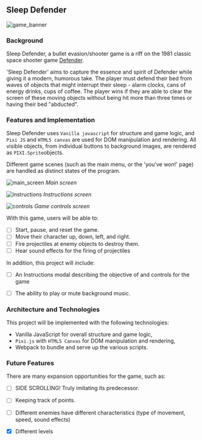 ## Sleep Defender

![game_banner](http://res.cloudinary.com/liuffy/image/upload/v1487533282/sleep_defender_banner_uoeqah.png) 

### Background

Sleep Defender, a bullet evasion/shooter game is a riff on the 1981 classic space shooter game [Defender](http://www.classicgamesarcade.com/game/21638/defender.html).

'Sleep Defender' aims to capture the essence and spirit of Defender while giving it a modern, humorous take. The player must defend their bed from waves of objects that might interrupt their sleep - alarm clocks, cans of energy drinks, cups of coffee. The player wins if they are able to clear the screen of these moving objects without being hit more than three times or having their bed "abducted". 


### Features and Implementation

Sleep Defender uses `Vanilla javascript` for structure and game logic, and `Pixi JS` and `HTML5 canvas` are used for DOM manipulation and rendering. All visible objects, from individual buttons to background images, are rendered as `PIXI.Sprite`objects. 

Different game scenes (such as the main menu, or the 'you've won!' page) are handled as distinct states of the program.

![main_screen](http://res.cloudinary.com/liuffy/image/upload/c_scale,w_772/v1487534725/Screen_Shot_2017-02-19_at_12.04.55_PM_iwlkdw.png) 
*Main screen*

![instructions](http://res.cloudinary.com/liuffy/image/upload/c_scale,w_772/v1487534456/Screen_Shot_2017-02-19_at_12.00.04_PM_ahn72z.png) 
*Instructions screen*

![controls](http://res.cloudinary.com/liuffy/image/upload/c_scale,w_772/v1487534455/Screen_Shot_2017-02-19_at_12.00.12_PM_b8hejc.png) 
*Game controls screen*



With this game, users will be able to:

- [ ] Start, pause, and reset the game.
- [ ] Move their character up, down, left, and right.
- [ ] Fire projectiles at enemy objects to destroy them.
- [ ] Hear sound effects for the firing of projectiles

In addition, this project will include:

- [ ] An Instructions modal describing the objective of and controls for the game
- [ ] The ability to play or mute background music. 


### Architecture and Technologies

This project will be implemented with the following technologies:

- Vanilla JavaScript for overall structure and game logic,
- `Pixi.js` with `HTML5 Canvas` for DOM manipulation and rendering,
- Webpack to bundle and serve up the various scripts.



### Future Features

There are many expansion opportunities for the game, such as:

- [ ] SIDE SCROLLING! Truly imitating its predecessor. 
- [ ] Keeping track of points. 
- [ ] Different enemies have different characteristics (type of movement, speed, sound effects)
- [X] Different levels 


